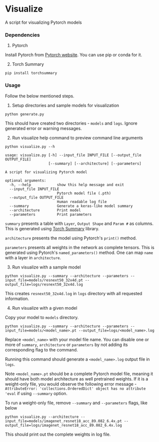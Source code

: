 # Visualize
A script for visualizing Pytorch models

### Dependencies

1. Pytorch

Install Pytorch from [Pytorch website](https://pytorch.org). You can use pip or conda for it. 

2. Torch Summary

```
pip install torchsummary
```

### Usage

Follow the below mentioned steps.

1. Setup directories and sample models for visualization

```
python generate.py
```

This should have created two directories - `models` and `logs`. Ignore generated error or warning messages.

2. Run visualize help command to preview command line arguments

```
python visualize.py --h
```

```
usage: visualize.py [-h] --input_file INPUT_FILE [--output_file OUTPUT_FILE]
                    [--summary] [--architecture] [--parameters]

A script for visualizing Pytorch model

optional arguments:
  -h, --help            show this help message and exit
  --input_file INPUT_FILE
                        Pytorch model file (.pth)
  --output_file OUTPUT_FILE
                        Human readable log file
  --summary             Generate a keras-like model summary
  --architecture        Print model
  --parameters          Print parameters
```

`summary` presents a table with `Layer`, `Output Shape` and `Param #` as columns. This is generated using [Torch Summary](https://github.com/sksq96/pytorch-summary) library.

`architecture` presents the model using Pytorch's `print()` method.

`parameters` presents all weights in the network as complete tensors. This is generated using Pytorch's `named_parameters()` method. One can map `name` with a layer in `architecture`. 

3. Run visualize with a sample model

```
python visualize.py --summary --architecture --parameters --input_file=models/resnext50_32x4d.pt --output_file=logs/resnext50_32x4d.log
```

This creates `resnext50_32x4d.log` in `logs` directory with all requested information.

4. Run visualize with a given model

Copy your model to `models` directory.

```
python visualize.py --summary --architecture --parameters --input_file=models/<model_name>.pt --output_file=logs/<model_name>.log
``` 

Replace `<model_name>` with your model file name. You can disable one or more of `summary`, `architecture` or `parameters` by not adding its corresponding flag to the command. 

Running this command should generate a `<model_name>.log` output file in `logs`.

Note `<model_name>.pt` should be a complete Pytorch model file, meaning it should have both model architecture as well pretrained weights. If it is a weight-only file, you would observe the following error message - `AttributeError: 'collections.OrderedDict' object has no attribute 'eval` if using `--summary` option.

To run a weight-only file, remove `--summary` and `--parameters` flags, like below

```
python visualize.py --architecture --input_file=models/imagenet_resnet18_acc_89.082_6.4x.pt --output_file=logs/imagenet_resnet18_acc_89.082_6.4x.log
``` 

This should print out the complete weights in log file.
